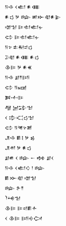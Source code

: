 <div class='block'>
<div class='line'>𒀀𒈾 𒌋𒅗 𒀭𒈪</div>
<div class='line'>𒀭𒌓 𒃻 𒈗 𒅖𒁍𒊏𒀭𒉌</div>
<div class='line'>𒌝𒈠 𒄿𒊕𒅗𒉡</div>
<div class='line'>𒌌 𒄿𒊕𒅗𒉡</div>
<div class='line'>𒀀𒆳 𒉺𒊑𒄑𒌓</div>
<div class='line'>𒊒𒊏 𒀭𒈪 𒀭𒌓</div>
<div class='line'>𒆠𒄿 𒃻 𒀭𒌍</div>
<div class='line'>𒀀𒈾 𒋗𒈫𒅀</div>
<div class='line'>𒌌 𒀀𒍢</div>
<div class='line'>𒀉𒋾𒄿</div>
<div class='line'>𒆷 𒅁𒁉𒈠</div>
<div class='line'>𒌋 𒄠𒄣𒌓𒈠</div>
<div class='line'>𒌌 𒀀𒇴𒆳𒋢</div>
<div class='line'>𒂗𒈾 𒀾𒋙 𒃻 𒌗</div>
<div class='line'>𒂗𒉣 𒃻 𒀭𒌓</div>
<div class='line'>𒋗𒌑 𒌋 𒈗 𒀸 𒂔 𒋗𒌋</div>
<div class='line'>𒀀𒈾 𒌋𒅗𒄭 𒁹 𒈗</div>
<div class='line'>𒀾𒁍𒊏 𒌝𒈠</div>
<div class='line'>𒈗 𒉿𒈫</div>
<div class='line'>𒇺𒆲𒈠</div>
<div class='line'>𒆠𒄿 𒄿𒁀𒀾𒅆</div>
<div class='line'>𒌋 𒆠𒄿 𒅀𒀪𒉏</div>
</div>